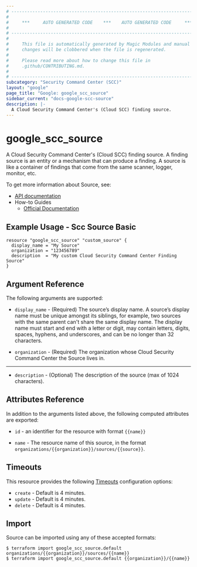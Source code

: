 ```yaml
---
# ----------------------------------------------------------------------------
#
#     ***     AUTO GENERATED CODE    ***    AUTO GENERATED CODE     ***
#
# ----------------------------------------------------------------------------
#
#     This file is automatically generated by Magic Modules and manual
#     changes will be clobbered when the file is regenerated.
#
#     Please read more about how to change this file in
#     .github/CONTRIBUTING.md.
#
# ----------------------------------------------------------------------------
subcategory: "Security Command Center (SCC)"
layout: "google"
page_title: "Google: google_scc_source"
sidebar_current: "docs-google-scc-source"
description: |-
  A Cloud Security Command Center's (Cloud SCC) finding source.
---
```


# google\_scc\_source

A Cloud Security Command Center's (Cloud SCC) finding source. A finding
source is an entity or a mechanism that can produce a finding. A source is
like a container of findings that come from the same scanner, logger,
monitor, etc.


To get more information about Source, see:

* [API documentation](https://cloud.google.com/security-command-center/docs/reference/rest/v1beta1/organizations.sources)
* How-to Guides
    * [Official Documentation](https://cloud.google.com/binary-authorization/)

## Example Usage - Scc Source Basic


```hcl
resource "google_scc_source" "custom_source" {
  display_name = "My Source"
  organization = "123456789"
  description  = "My custom Cloud Security Command Center Finding Source"
}
```

## Argument Reference

The following arguments are supported:


* `display_name` -
  (Required)
  The source’s display name. A source’s display name must be unique
  amongst its siblings, for example, two sources with the same parent
  can't share the same display name. The display name must start and end
  with a letter or digit, may contain letters, digits, spaces, hyphens,
  and underscores, and can be no longer than 32 characters.

* `organization` -
  (Required)
  The organization whose Cloud Security Command Center the Source
  lives in.


- - -


* `description` -
  (Optional)
  The description of the source (max of 1024 characters).


## Attributes Reference

In addition to the arguments listed above, the following computed attributes are exported:

* `id` - an identifier for the resource with format `{{name}}`

* `name` -
  The resource name of this source, in the format
  `organizations/{{organization}}/sources/{{source}}`.


## Timeouts

This resource provides the following
[Timeouts](/docs/configuration/resources.html#timeouts) configuration options:

- `create` - Default is 4 minutes.
- `update` - Default is 4 minutes.
- `delete` - Default is 4 minutes.

## Import

Source can be imported using any of these accepted formats:

```
$ terraform import google_scc_source.default organizations/{{organization}}/sources/{{name}}
$ terraform import google_scc_source.default {{organization}}/{{name}}
```
